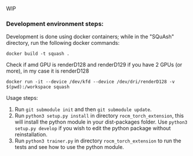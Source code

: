 WIP

### Development environment steps:

Development is done using docker containers; while in the "SQuAsh" directory, run the following docker commands:

`docker build -t squash .`

Check if amd GPU is renderD128 and renderD129 if you have 2 GPUs (or more), in my case it is renderD128

`docker run -it --device /dev/kfd --device /dev/dri/renderD128 -v $(pwd):/workspace squash`

Usage steps: 
1. Run `git submodule init` and then `git submodule update`.
2. Run `python3 setup.py install` in directory `rocm_torch_extension`, this will install the python module in your dist-packages folder. Use `python3 setup.py develop` if you wish to edit the python package without reinstallation.
3. Run `python3 trainer.py` in directory `rocm_torch_extension` to run the tests and see how to use the python module.
